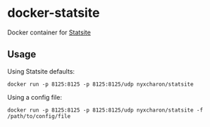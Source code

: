 docker-statsite
================================
Docker container for [Statsite](https://github.com/armon/statsite)


Usage
--------------------------------
Using Statsite defaults:  
```
docker run -p 8125:8125 -p 8125:8125/udp nyxcharon/statsite
```

Using a config file:  
```
docker run -p 8125:8125 -p 8125:8125/udp nyxcharon/statsite -f /path/to/config/file
```
